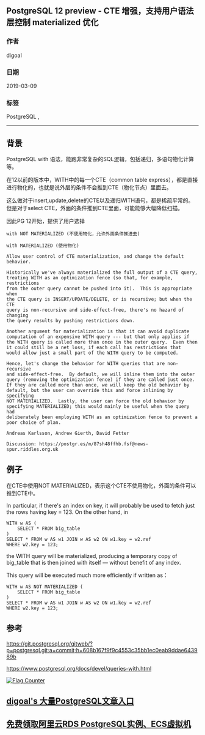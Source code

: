 ## PostgreSQL 12 preview - CTE 增强，支持用户语法层控制 materialized 优化   
                                
### 作者                                
digoal                                
                                
### 日期                                
2019-03-09                                
                                
### 标签                                
PostgreSQL ,   
                            
----                          
                            
## 背景           
PostgreSQL with 语法，能跑非常复杂的SQL逻辑，包括递归，多语句物化计算等。  
  
在12以前的版本中，WITH中的每一个CTE（common table express），都是直接进行物化的，也就是说外层的条件不会推到CTE（物化节点）里面去。  
  
这么做对于insert,update,delete的CTE以及递归WITH语句，都是稀疏平常的。但是对于select CTE，外面的条件推到CTE里面，可能能够大幅降低扫描。  
  
因此PG 12开始，提供了用户选择  
  
```  
with NOT MATERIALIZED (不使用物化，允许外面条件推进去)  
  
with MATERIALIZED (使用物化)  
```  
  
```  
Allow user control of CTE materialization, and change the default behavior.  
  
Historically we've always materialized the full output of a CTE query,  
treating WITH as an optimization fence (so that, for example, restrictions  
from the outer query cannot be pushed into it).  This is appropriate when  
the CTE query is INSERT/UPDATE/DELETE, or is recursive; but when the CTE  
query is non-recursive and side-effect-free, there's no hazard of changing  
the query results by pushing restrictions down.  
  
Another argument for materialization is that it can avoid duplicate  
computation of an expensive WITH query --- but that only applies if  
the WITH query is called more than once in the outer query.  Even then  
it could still be a net loss, if each call has restrictions that  
would allow just a small part of the WITH query to be computed.  
  
Hence, let's change the behavior for WITH queries that are non-recursive  
and side-effect-free.  By default, we will inline them into the outer  
query (removing the optimization fence) if they are called just once.  
If they are called more than once, we will keep the old behavior by  
default, but the user can override this and force inlining by specifying  
NOT MATERIALIZED.  Lastly, the user can force the old behavior by  
specifying MATERIALIZED; this would mainly be useful when the query had  
deliberately been employing WITH as an optimization fence to prevent a  
poor choice of plan.  
  
Andreas Karlsson, Andrew Gierth, David Fetter  
  
Discussion: https://postgr.es/m/87sh48ffhb.fsf@news-spur.riddles.org.uk  
```  
  
## 例子  
在CTE中使用NOT MATERIALIZED，表示这个CTE不使用物化，外面的条件可以推到CTE中。   
  
In particular, if there's an index on key, it will probably be used to fetch just the rows having key = 123. On the other hand, in  
  
```  
WITH w AS (  
    SELECT * FROM big_table  
)  
SELECT * FROM w AS w1 JOIN w AS w2 ON w1.key = w2.ref  
WHERE w2.key = 123;  
```  
  
the WITH query will be materialized, producing a temporary copy of big_table that is then joined with itself — without benefit of any index.   
  
This query will be executed much more efficiently if written as：  
  
```  
WITH w AS NOT MATERIALIZED (  
    SELECT * FROM big_table  
)  
SELECT * FROM w AS w1 JOIN w AS w2 ON w1.key = w2.ref  
WHERE w2.key = 123;  
```  
  
    
## 参考  
https://git.postgresql.org/gitweb/?p=postgresql.git;a=commit;h=608b167f9f9c4553c35bb1ec0eab9ddae643989b  
  
https://www.postgresql.org/docs/devel/queries-with.html  
    
  
<a rel="nofollow" href="http://info.flagcounter.com/h9V1"  ><img src="http://s03.flagcounter.com/count/h9V1/bg_FFFFFF/txt_000000/border_CCCCCC/columns_2/maxflags_12/viewers_0/labels_0/pageviews_0/flags_0/"  alt="Flag Counter"  border="0"  ></a>  
  
  
## [digoal's 大量PostgreSQL文章入口](https://github.com/digoal/blog/blob/master/README.md "22709685feb7cab07d30f30387f0a9ae")
  
  
## [免费领取阿里云RDS PostgreSQL实例、ECS虚拟机](https://free.aliyun.com/ "57258f76c37864c6e6d23383d05714ea")
  
